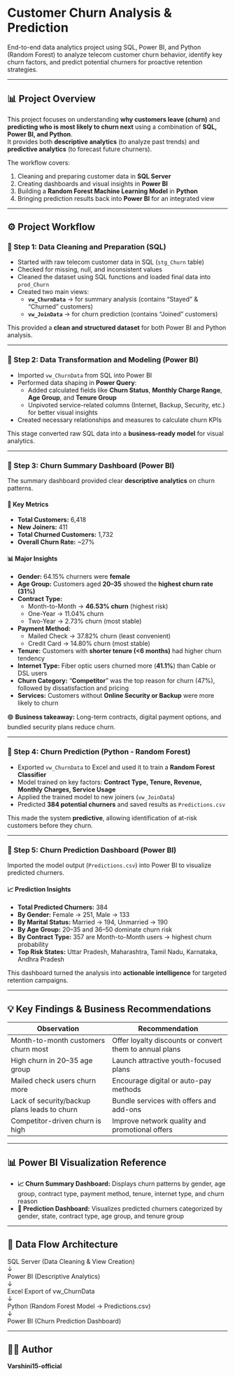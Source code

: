 # Customer Churn Analysis & Prediction

End-to-end data analytics project using SQL, Power BI, and Python (Random Forest) to analyze telecom customer churn behavior, identify key churn factors, and predict potential churners for proactive retention strategies.

---

## 📊 Project Overview

This project focuses on understanding **why customers leave (churn)** and **predicting who is most likely to churn next** using a combination of **SQL, Power BI, and Python**.  
It provides both **descriptive analytics** (to analyze past trends) and **predictive analytics** (to forecast future churners).

The workflow covers:

1. Cleaning and preparing customer data in **SQL Server**  
2. Creating dashboards and visual insights in **Power BI**  
3. Building a **Random Forest Machine Learning Model** in **Python**  
4. Bringing prediction results back into **Power BI** for an integrated view  

---

## ⚙️ Project Workflow

### 🔹 Step 1: Data Cleaning and Preparation (SQL)

- Started with raw telecom customer data in SQL (`stg_Churn` table)  
- Checked for missing, null, and inconsistent values  
- Cleaned the dataset using SQL functions and loaded final data into `prod_Churn`  
- Created two main views:
  - **`vw_ChurnData`** → for summary analysis (contains “Stayed” & “Churned” customers)  
  - **`vw_JoinData`** → for churn prediction (contains “Joined” customers)  

This provided a **clean and structured dataset** for both Power BI and Python analysis.

---

### 🔹 Step 2: Data Transformation and Modeling (Power BI)

- Imported `vw_ChurnData` from SQL into Power BI  
- Performed data shaping in **Power Query**:
  - Added calculated fields like **Churn Status**, **Monthly Charge Range**, **Age Group**, and **Tenure Group**  
  - Unpivoted service-related columns (Internet, Backup, Security, etc.) for better visual insights  
- Created necessary relationships and measures to calculate churn KPIs  

This stage converted raw SQL data into a **business-ready model** for visual analytics.

---

### 🔹 Step 3: Churn Summary Dashboard (Power BI)

The summary dashboard provided clear **descriptive analytics** on churn patterns.

#### 📍 Key Metrics

- **Total Customers:** 6,418  
- **New Joiners:** 411  
- **Total Churned Customers:** 1,732  
- **Overall Churn Rate:** ~27%

#### 📊 Major Insights

- **Gender:** 64.15% churners were **female**  
- **Age Group:** Customers aged **20–35** showed the **highest churn rate (31%)**  
- **Contract Type:**  
  - Month-to-Month → **46.53% churn** (highest risk)  
  - One-Year → 11.04% churn  
  - Two-Year → 2.73% churn (most stable)  
- **Payment Method:**  
  - Mailed Check → 37.82% churn (least convenient)  
  - Credit Card → 14.80% churn (most stable)  
- **Tenure:** Customers with **shorter tenure (<6 months)** had higher churn tendency  
- **Internet Type:** Fiber optic users churned more (**41.1%**) than Cable or DSL users  
- **Churn Category:** “**Competitor**” was the top reason for churn (47%), followed by dissatisfaction and pricing  
- **Services:** Customers without **Online Security or Backup** were more likely to churn  

🟢 **Business takeaway:** Long-term contracts, digital payment options, and bundled security plans reduce churn.

---

### 🔹 Step 4: Churn Prediction (Python - Random Forest)

- Exported `vw_ChurnData` to Excel and used it to train a **Random Forest Classifier**  
- Model trained on key factors: **Contract Type, Tenure, Revenue, Monthly Charges, Service Usage**  
- Applied the trained model to new joiners (`vw_JoinData`)  
- Predicted **384 potential churners** and saved results as `Predictions.csv`  

This made the system **predictive**, allowing identification of at-risk customers before they churn.

---

### 🔹 Step 5: Churn Prediction Dashboard (Power BI)

Imported the model output (`Predictions.csv`) into Power BI to visualize predicted churners.

#### 📈 Prediction Insights

- **Total Predicted Churners:** 384  
- **By Gender:** Female → 251, Male → 133  
- **By Marital Status:** Married → 194, Unmarried → 190  
- **By Age Group:** 20–35 and 36–50 dominate churn risk  
- **By Contract Type:** 357 are Month-to-Month users → highest churn probability  
- **Top Risk States:** Uttar Pradesh, Maharashtra, Tamil Nadu, Karnataka, Andhra Pradesh  

This dashboard turned the analysis into **actionable intelligence** for targeted retention campaigns.

---

## 💡 Key Findings & Business Recommendations

| Observation | Recommendation |
|-------------|----------------|
| Month-to-month customers churn most | Offer loyalty discounts or convert them to annual plans |
| High churn in 20–35 age group | Launch attractive youth-focused plans |
| Mailed check users churn more | Encourage digital or auto-pay methods |
| Lack of security/backup plans leads to churn | Bundle services with offers and add-ons |
| Competitor-driven churn is high | Improve network quality and promotional offers |

---

## 📊 Power BI Visualization Reference

- **📈 Churn Summary Dashboard:** Displays churn patterns by gender, age group, contract type, payment method, tenure, internet type, and churn reason  
- **🤖 Prediction Dashboard:** Visualizes predicted churners categorized by gender, state, contract type, age group, and tenure group

---

## 📁 Data Flow Architecture

SQL Server (Data Cleaning & View Creation)  
↓  
Power BI (Descriptive Analytics)  
↓  
Excel Export of vw_ChurnData  
↓  
Python (Random Forest Model → Predictions.csv)  
↓  
Power BI (Churn Prediction Dashboard)

---

## 👩‍💻 Author

**Varshini15-official**





